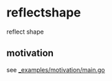 # reflectshape

reflect shape 

## motivation

see [_examples/motivation/main.go](_examples/motivation/main.go)